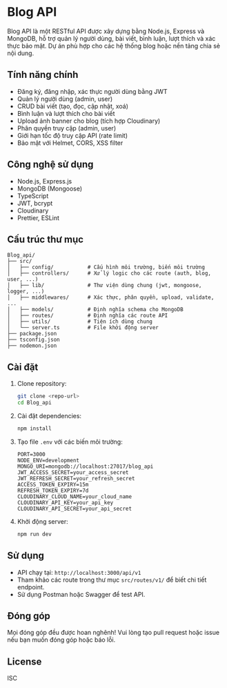 # Blog API

Blog API là một RESTful API được xây dựng bằng Node.js, Express và MongoDB, hỗ trợ quản lý người dùng, bài viết, bình luận, lượt thích và xác thực bảo mật. Dự án phù hợp cho các hệ thống blog hoặc nền tảng chia sẻ nội dung.

## Tính năng chính

- Đăng ký, đăng nhập, xác thực người dùng bằng JWT
- Quản lý người dùng (admin, user)
- CRUD bài viết (tạo, đọc, cập nhật, xoá)
- Bình luận và lượt thích cho bài viết
- Upload ảnh banner cho blog (tích hợp Cloudinary)
- Phân quyền truy cập (admin, user)
- Giới hạn tốc độ truy cập API (rate limit)
- Bảo mật với Helmet, CORS, XSS filter

## Công nghệ sử dụng

- Node.js, Express.js
- MongoDB (Mongoose)
- TypeScript
- JWT, bcrypt
- Cloudinary
- Prettier, ESLint

## Cấu trúc thư mục

```
Blog_api/
├── src/
│   ├── config/           # Cấu hình môi trường, biến môi trường
│   ├── controllers/      # Xử lý logic cho các route (auth, blog, user, ...)
│   ├── lib/              # Thư viện dùng chung (jwt, mongoose, logger, ...)
│   ├── middlewares/      # Xác thực, phân quyền, upload, validate, ...
│   ├── models/           # Định nghĩa schema cho MongoDB
│   ├── routes/           # Định nghĩa các route API
│   ├── utils/            # Tiện ích dùng chung
│   └── server.ts         # File khởi động server
├── package.json
├── tsconfig.json
├── nodemon.json
```

## Cài đặt

1. Clone repository:
   ```bash
   git clone <repo-url>
   cd Blog_api
   ```
2. Cài đặt dependencies:
   ```bash
   npm install
   ```
3. Tạo file `.env` với các biến môi trường:
   ```env
   PORT=3000
   NODE_ENV=development
   MONGO_URI=mongodb://localhost:27017/blog_api
   JWT_ACCESS_SECRET=your_access_secret
   JWT_REFRESH_SECRET=your_refresh_secret
   ACCESS_TOKEN_EXPIRY=15m
   REFRESH_TOKEN_EXPIRY=7d
   CLOUDINARY_CLOUD_NAME=your_cloud_name
   CLOUDINARY_API_KEY=your_api_key
   CLOUDINARY_API_SECRET=your_api_secret
   ```
4. Khởi động server:
   ```bash
   npm run dev
   ```

## Sử dụng

- API chạy tại: `http://localhost:3000/api/v1`
- Tham khảo các route trong thư mục `src/routes/v1/` để biết chi tiết endpoint.
- Sử dụng Postman hoặc Swagger để test API.

## Đóng góp

Mọi đóng góp đều được hoan nghênh! Vui lòng tạo pull request hoặc issue nếu bạn muốn đóng góp hoặc báo lỗi.

## License

ISC
